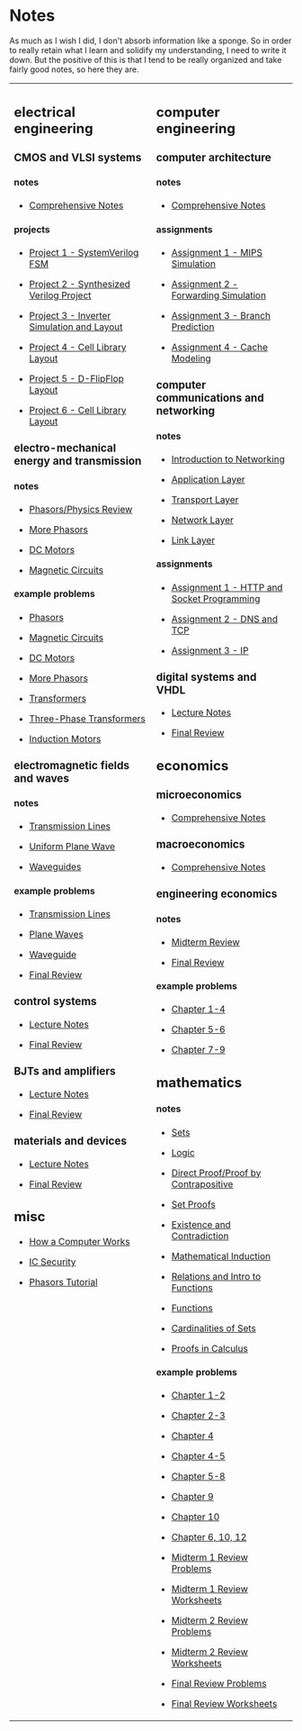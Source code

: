 <h1>Notes</h1>
<p>
As much as I wish I did, I don't absorb information like a sponge. So in order to really retain what I learn and solidify my understanding, I need to write it down. But the positive of this is that I tend to be really organized and take fairly good notes, so here they are.
</p>
<table>
<tr>
<td valign="top">
<h2 id="electricalengineering">electrical engineering</h2>
<h3 id="cmosandvlsisystems">CMOS and VLSI systems</h3>
<h4>notes</h4>
<ul>
<li><a target="_blank" href="https://github.com/crclayton/notes/blob/master/VLSI Systems/ELEC 402 Notes.pdf">Comprehensive Notes</a> </li>
</ul>
<h4>projects</h4>

<ul>
<li><a target="_blank" href="https://github.com/crclayton/notes/blob/master/VLSI Systems/Project 1 - SystemVerilog FSM.pdf">Project 1 - SystemVerilog FSM</a> </li>
</ul>
<ul>
<li><a target="_blank" href="https://github.com/crclayton/notes/blob/master/VLSI Systems/Project 2 - Synthesized Verilog Project.pdf">Project 2 - Synthesized Verilog Project</a> </li>
</ul>
<ul>
<li><a target="_blank" href="https://github.com/crclayton/notes/blob/master/VLSI Systems/Project 3 - Inverter Simulation and Layout.pdf">Project 3 - Inverter Simulation and Layout</a> </li>
</ul>
<ul>
<li><a target="_blank" href="https://github.com/crclayton/notes/blob/master/VLSI Systems/Project 4 - Cell Library Layout.pdf">Project 4 - Cell Library Layout</a> </li>
</ul>
<ul>
<li><a target="_blank" href="https://github.com/crclayton/notes/blob/master/VLSI Systems/Project 5 - D-FlipFlop Layout.pdf">Project 5 - D-FlipFlop Layout</a> </li>
</ul>
<ul>
<li><a target="_blank" href="https://github.com/crclayton/notes/blob/master/VLSI Systems/Project 6 - Cell Library Layout.pdf">Project 6 - Cell Library Layout</a> </li>
</ul>
<h3 id="electromechanicalenergyandtransmission">electro-mechanical energy and transmission</h3>
<h4 id="notes-1">notes</h4>
<ul>
<li>
<p><a target="_blank" href="https://github.com/crclayton/notes/blob/master/Electro-Mechanical Energy and Transmission/Notes - Phasors and Physics Review.pdf">Phasors/Physics Review</a>
</p>
</li>
<li>
<p><a target="_blank" href="https://github.com/crclayton/notes/blob/master/Electro-Mechanical Energy and Transmission/Notes - Phasors 2.pdf">More Phasors</a>
</p>
</li>
<li>
<p><a target="_blank" href="https://github.com/crclayton/notes/blob/master/Electro-Mechanical Energy and Transmission/Notes - DC Motors.pdf">DC Motors</a>
</p>
</li>
<li>
<p><a target="_blank" href="https://github.com/crclayton/notes/blob/master/Electro-Mechanical Energy and Transmission/Notes - Magnetic Circuits.pdf">Magnetic Circuits</a>
</p>
</li>
</ul>
<h4 id="exampleproblems">example problems</h4>
<ul>
<li>
<p><a target="_blank" href="https://github.com/crclayton/notes/blob/master/Electro-Mechanical Energy and Transmission/Assignment 1 - Phasors.pdf">Phasors</a>
</p>
</li>
<li>
<p><a target="_blank" href="https://github.com/crclayton/notes/blob/master/Electro-Mechanical Energy and Transmission/Assignment 2 - Magnetic Circuits.pdf">Magnetic Circuits</a>
</p>
</li>
<li>
<p><a target="_blank" href="https://github.com/crclayton/notes/blob/master/Electro-Mechanical Energy and Transmission/Assignment 3 - DC Motors.pdf">DC Motors</a>
</p>
</li>
<li>
<p><a target="_blank" href="https://github.com/crclayton/notes/blob/master/Electro-Mechanical Energy and Transmission/Assignment 4 - Phasors 2.pdf">More Phasors</a>
</p>
</li>
<li>
<p><a target="_blank" href="https://github.com/crclayton/notes/blob/master/Electro-Mechanical Energy and Transmission/Assignment 5 - Transformers.pdf">Transformers</a>
</p>
</li>
<li>
<p><a target="_blank" href="https://github.com/crclayton/notes/blob/master/Electro-Mechanical Energy and Transmission/Assignment 6 - Three Phase Transformers.pdf">Three-Phase Transformers</a>
</p>
</li>
<li>
<p><a target="_blank" href="https://github.com/crclayton/notes/blob/master/Electro-Mechanical Energy and Transmission/Assignment 7 - Induction Motors.pdf">Induction Motors</a>
</p>
</li>
</ul>
<h3 id="electromagneticfieldsandwaves">electromagnetic fields and waves</h3>
<h4 id="notes-2">notes</h4>
<ul>
<li>
<p><a target="_blank" href="https://github.com/crclayton/notes/blob/master/Electromagnetic Fields and Waves/Notes - Transmission Lines.pdf">Transmission Lines</a>
</p>
</li>
<li>
<p><a target="_blank" href="https://github.com/crclayton/notes/blob/master/Electromagnetic Fields and Waves/Notes - Uniform Plane Wave.pdf">Uniform Plane Wave</a>
</p>
</li>
<li>
<p><a target="_blank" href="https://github.com/crclayton/notes/blob/master/Electromagnetic Fields and Waves/Notes - Waveguides.pdf">Waveguides</a>
</p>
</li>
</ul>
<h4 id="exampleproblems-1">example problems</h4>
<ul>
<li>
<p><a target="_blank" href="https://github.com/crclayton/notes/blob/master/Electromagnetic Fields and Waves/Assignment 1 - Transmission Lines.pdf">Transmission Lines</a>
</p>
</li>
<li>
<p><a target="_blank" href="https://github.com/crclayton/notes/blob/master/Electromagnetic Fields and Waves/Assignment 2 - Plane Waves.pdf">Plane Waves</a>
</p>
</li>
<li>
<p><a target="_blank" href="https://github.com/crclayton/notes/blob/master/Electromagnetic Fields and Waves/Assignment 3 - Waveguides.pdf">Waveguide</a>
</p>
</li>
<li>
<p><a target="_blank" href="https://github.com/crclayton/notes/blob/master/Electromagnetic Fields and Waves/Final Review - Sample Questions.pdf">Final Review</a>
</p>
</li>
</ul>
<h3 id="controlsystems">control systems</h3>
<ul>
<li>
<p><a target="_blank" href="https://github.com/crclayton/notes/blob/master/Control Systems/EECE 360 - controls - lecture notes.pdf">Lecture Notes</a>
</p>
</li>
<li>
<p><a target="_blank" href="https://github.com/crclayton/notes/blob/master/Control Systems/EECE 360 - controls - final review.pdf">Final Review</a>
</p>
</li>
</ul>
<h3 id="bjtsandamplifiers">BJTs and amplifiers</h3>
<ul>
<li>
<p><a target="_blank" href="https://github.com/crclayton/notes/blob/master/BJTs/EECE 356 - circuits - lecture notes.pdf">Lecture Notes</a>
</p>
</li>
<li>
<p><a target="_blank" href="https://github.com/crclayton/notes/blob/master/BJTs/EECE 356 - circuits - final review.pdf">Final Review</a>
</p>
</li>
</ul>
<h3 id="materialsanddevices">materials and devices</h3>
<ul>
<li>
<p>
<a target="_blank" href="https://github.com/crclayton/notes/blob/master/Materials and Devices/EECE 352 - materials - lecture notes.pdf">Lecture Notes</a>
</p>
</li>
<li>
<p>
<a target="_blank" href="https://github.com/crclayton/notes/blob/master/Materials and Devices/EECE 352 - materials - final review.pdf">Final Review</a>
</p>
</li>
</ul>
<h2 id="misc">misc</h2>
<ul>
<li>
<p><a target="_blank" href="https://github.com/crclayton/notes/blob/master/How a Computer Works/How a Computer Works.pdf">How a Computer Works</a>
</p>
</li>
<li>
<p><a target="_blank" href="https://github.com/crclayton/notes/blob/master/IC Security/IC Security.pdf">IC Security</a>
</p>
</li>
<li>
<p><a target="_blank" href="https://github.com/crclayton/notes/blob/master/Phasors/Tutorial.pdf">Phasors Tutorial</a>
</p>
</li>
</ul>
</td>
<td valign="top">
<h2 id="computerengineering">computer engineering</h2>
<h3 id="computerarchitecture">computer architecture</h3>
<h4>notes</h4>
<ul>
<li><a target="_blank" href="https://github.com/crclayton/notes/blob/master/Computer Architecture/CPEN 411 Notes.pdf">Comprehensive Notes</a> </li>
</ul>
<h4>assignments</h4>
<ul>
<li><a target="_blank" href="https://github.com/crclayton/notes/blob/master/Computer Architecture/Assignment 1 - MIPS Simulation.pdf">Assignment 1 - MIPS Simulation</a> </li>
</ul>
<ul>
<li><a target="_blank" href="https://github.com/crclayton/notes/blob/master/Computer Architecture/Assignment 2 - Forwarding Simulation.pdf">Assignment 2 - Forwarding Simulation</a> </li>
</ul>
<ul>
<li><a target="_blank" href="https://github.com/crclayton/notes/blob/master/Computer Architecture/Assignment 3 - Branch Prediction.pdf">Assignment 3 - Branch Prediction</a> </li>
</ul>
<ul>
<li><a target="_blank" href="https://github.com/crclayton/notes/blob/master/Computer Architecture/Assignment 4 - Cache Modeling.pdf">Assignment 4 - Cache Modeling</a> </li>
</ul>
<h3 id="computercommunicationsandnetworking">computer communications and networking</h3>
<h4>notes</h4>
<ul>
<li>
<p><a target="_blank" href="https://github.com/crclayton/notes/blob/master/Computer Communications and Networks/Chapter 1 - Introduction to Computer Networking.pdf">Introduction to Networking</a>
</p>
</li>
<li>
<p><a target="_blank" href="https://github.com/crclayton/notes/blob/master/Computer Communications and Networks/Chapter 2 - Application Layer.pdf">Application Layer</a>
</p>
</li>
<li>
<p><a target="_blank" href="https://github.com/crclayton/notes/blob/master/Computer Communications and Networks/Chapter 3 - Transport Layer.pdf">Transport Layer</a>
</p>
</li>
<li>
<p><a target="_blank" href="https://github.com/crclayton/notes/blob/master/Computer Communications and Networks/Chapter 4 - Network Layer.pdf">Network Layer</a>
</p>
</li>
<li>
<p><a target="_blank" href="https://github.com/crclayton/notes/blob/master/Computer Communications and Networks/Chapter 5 - Link Layer.pdf">Link Layer</a>
</p>
</li>
</ul>
<h4>assignments</h4>
<ul>
<li>
<p>
<a target="_blank" href="https://github.com/crclayton/notes/blob/master/Computer Communications and Networks/Assignment 1 - HTTP and Socket Programming.pdf">Assignment 1 - HTTP and Socket Programming</a>
</p>
</li>
<li>
<p>
<a target="_blank" href="https://github.com/crclayton/notes/blob/master/Computer Communications and Networks/Assignment 2 - DNS and TCP.pdf">Assignment 2 - DNS and TCP</a>
</p>
</li>
<li>
<p>
<a target="_blank" href="https://github.com/crclayton/notes/blob/master/Computer Communications and Networks/Assignment 3 - IP.pdf">Assignment 3 - IP</a>
</p>
</li>
</ul>
<h3 id="digitalsystemsandvhdl">digital systems and VHDL</h3>
<ul>
<li>
<p><a target="_blank" href="https://github.com/crclayton/notes/blob/master/Digital Systems Design/EECE 353 - systems - lecture notes.pdf">Lecture Notes</a>
</p>
</li>
<li>
<p><a target="_blank" href="https://github.com/crclayton/notes/blob/master/Digital Systems Design/EECE 353 - systems - final review.pdf">Final Review</a>
</p>
</li>
</ul>
<h2 id="economics">economics</h2>
<h3 id="microeconomics">microeconomics</h3>
<ul>
<li><a target="_blank" href="https://github.com/crclayton/notes/blob/master/Microeconomics/ECON 101 Notes.pdf">Comprehensive Notes</a> </li>
</ul>
<h3 id="macroeconomics">macroeconomics</h3>
<ul>
<li><a target="_blank" href="https://github.com/crclayton/notes/blob/master/Macroeconomics/ECON 102 Macroeconomics Notes.pdf">Comprehensive Notes</a> </li>
</ul>
<h3 id="engineeringeconomics">engineering economics</h3>
<h4 id="notes-3">notes</h4>
<ul>
<li>
<p><a target="_blank" href="https://github.com/crclayton/notes/blob/master/Engineering Economics/Midterm Review.pdf">Midterm Review</a>
</p>
</li>
<li>
<p><a target="_blank" href="https://github.com/crclayton/notes/blob/master/Engineering Economics/Final Review.pdf">Final Review</a>
</p>
</li>
</ul>
<h4 id="exampleproblems-2">example problems</h4>
<ul>
<li>
<p><a target="_blank" href="https://github.com/crclayton/notes/blob/master/Engineering Economics/Assignment 1 (Ch. 1-4).pdf">Chapter 1-4</a>
</p>
</li>
<li>
<p><a target="_blank" href="https://github.com/crclayton/notes/blob/master/Engineering Economics/Assignment 2 (Ch. 5-6).pdf">Chapter 5-6</a>
</p>
</li>
<li>
<p><a target="_blank" href="https://github.com/crclayton/notes/blob/master/Engineering Economics/Assignment 3 (Ch. 7-9).pdf">Chapter 7-9</a>
</p>
</li>
</ul>
<h2 id="mathematics">mathematics</h2>
<h4 id="notes-4">notes</h4>
<ul>
<li>
<p><a target="_blank" href="https://github.com/crclayton/notes/blob/master/Mathematical Proofs/Ch. 1 Sets.pdf">Sets</a>
</p>
</li>
<li>
<p><a target="_blank" href="https://github.com/crclayton/notes/blob/master/Mathematical Proofs/Ch. 2 Logic.pdf">Logic</a>
</p>
</li>
<li>
<p><a target="_blank" href="https://github.com/crclayton/notes/blob/master/Mathematical Proofs/Ch. 3 Direct Proof and Proof by Contrapositive.pdf">Direct Proof/Proof by Contrapositive</a>
</p>
</li>
<li>
<p><a target="_blank" href="https://github.com/crclayton/notes/blob/master/Mathematical Proofs/Ch. 4 Set Proofs.pdf">Set Proofs</a>
</p>
</li>
<li>
<p><a target="_blank" href="https://github.com/crclayton/notes/blob/master/Mathematical Proofs/Ch. 5 Existence and Contradiction.pdf">Existence and Contradiction</a>
</p>
</li>
<li>
<p><a target="_blank" href="https://github.com/crclayton/notes/blob/master/Mathematical Proofs/Ch. 6 Mathematical Induction.pdf">Mathematical Induction</a>
</p>
</li>
<li>
<p><a target="_blank" href="https://github.com/crclayton/notes/blob/master/Mathematical Proofs/Ch. 8-9 Relations and Functions.pdf">Relations and Intro to Functions</a>
</p>
</li>
<li>
<p><a target="_blank" href="https://github.com/crclayton/notes/blob/master/Mathematical Proofs/Ch. 9 Functions.pdf">Functions</a>
</p>
</li>
<li>
<p><a target="_blank" href="https://github.com/crclayton/notes/blob/master/Mathematical Proofs/Ch. 10 Cardinalities of Sets.pdf">Cardinalities of Sets</a>
</p>
</li>
<li>
<p><a target="_blank" href="https://github.com/crclayton/notes/blob/master/Mathematical Proofs/Ch. 12 Proofs in Calculus.pdf">Proofs in Calculus</a>
</p>
</li>
</ul>
<h4 id="exampleproblems-3">example problems</h4>
<ul>
<li>
<p><a target="_blank" href="https://github.com/crclayton/notes/blob/master/Mathematical Proofs/Assignment 1 (Ch. 1-2).pdf">Chapter 1-2</a>
</p>
</li>
<li>
<p><a target="_blank" href="https://github.com/crclayton/notes/blob/master/Mathematical Proofs/Assignment 2 (Ch. 2-3).pdf">Chapter 2-3</a>
</p>
</li>
<li>
<p><a target="_blank" href="https://github.com/crclayton/notes/blob/master/Mathematical Proofs/Assignment 3 (Ch. 4).pdf">Chapter 4</a>
</p>
</li>
<li>
<p><a target="_blank" href="https://github.com/crclayton/notes/blob/master/Mathematical Proofs/Assignment 5 (Ch. 4-5).pdf">Chapter 4-5</a>
</p>
</li>
<li>
<p><a target="_blank" href="https://github.com/crclayton/notes/blob/master/Mathematical Proofs/Assignment 6 (Ch. 5-8).pdf">Chapter 5-8</a>
</p>
</li>
<li>
<p>
<a target="_blank" href="https://github.com/crclayton/notes/blob/master/Mathematical Proofs/Assignment 8 (Ch. 9).pdf">Chapter 9</a>
</p>
</li>
<li>
<p>
<a target="_blank" href="https://github.com/crclayton/notes/blob/master/Mathematical Proofs/Assignment 9 (Ch. 10).pdf">Chapter 10</a>
</p>
</li>
<li>
<p>
<a target="_blank" href="https://github.com/crclayton/notes/blob/master/Mathematical Proofs/Assignment 10 (Ch. 10, 6, 12).pdf">Chapter 6, 10, 12</a>
</p>
</li>
<li>
<p><a target="_blank" href="https://github.com/crclayton/notes/blob/master/Mathematical Proofs/Midterm 1 Review Problems.pdf">Midterm 1 Review Problems</a>
</p>
</li>
<li>
<p><a target="_blank" href="https://github.com/crclayton/notes/blob/master/Mathematical Proofs/Midterm 1 Review Worksheets.pdf">Midterm 1 Review Worksheets</a>
</p>
</li>
<li>
<p><a target="_blank" href="https://github.com/crclayton/notes/blob/master/Mathematical Proofs/Midterm 2 Review Problems.pdf">Midterm 2 Review Problems</a>
</p>
</li>
<li>
<p><a target="_blank" href="https://github.com/crclayton/notes/blob/master/Mathematical Proofs/Midterm 2 Review Worksheets.pdf">Midterm 2 Review Worksheets</a>
</p>
</li>
<li>
<p><a target="_blank" href="https://github.com/crclayton/notes/blob/master/Mathematical Proofs/Final Review Problems.pdf">Final Review Problems</a>
</p>
</li>
<li>
<p><a target="_blank" href="https://github.com/crclayton/notes/blob/master/Mathematical Proofs/Final Worksheet Problems.pdf">Final Review Worksheets</a>
</p>
</li>
</ul>
</td>
</tr>
</table>
